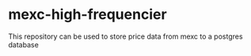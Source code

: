 # mexc-high-frequencier
This repository can be used to store price data from mexc to a postgres database
